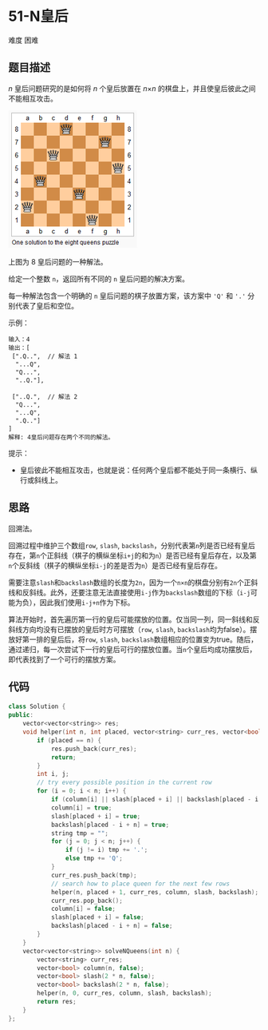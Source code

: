 # 51-N皇后

难度 困难



## 题目描述

*n* 皇后问题研究的是如何将 *n* 个皇后放置在 *n*×*n* 的棋盘上，并且使皇后彼此之间不能相互攻击。

![](images/8-queens.png)

上图为 8 皇后问题的一种解法。

给定一个整数 `n`，返回所有不同的 `n` 皇后问题的解决方案。

每一种解法包含一个明确的 `n` 皇后问题的棋子放置方案，该方案中 `'Q'` 和 `'.'` 分别代表了皇后和空位。

 示例：

```
输入：4
输出：[
 [".Q..",  // 解法 1
  "...Q",
  "Q...",
  "..Q."],

 ["..Q.",  // 解法 2
  "Q...",
  "...Q",
  ".Q.."]
]
解释: 4皇后问题存在两个不同的解法。
```


提示：

- 皇后彼此不能相互攻击，也就是说：任何两个皇后都不能处于同一条横行、纵行或斜线上。



## 思路

回溯法。

回溯过程中维护三个数组`row`, `slash`, `backslash`，分别代表第`n`列是否已经有皇后存在，第`n`个正斜线（棋子的横纵坐标`i+j`的和为`n`）是否已经有皇后存在，以及第`n`个反斜线（棋子的横纵坐标`i-j`的差是否为`n`）是否已经有皇后存在。

需要注意`slash`和`backslash`数组的长度为`2n`，因为一个`n×n`的棋盘分别有`2n`个正斜线和反斜线。此外，还要注意无法直接使用`i-j`作为`backslash`数组的下标（`i-j`可能为负），因此我们使用`i-j+n`作为下标。

算法开始时，首先遍历第一行的皇后可能摆放的位置。仅当同一列，同一斜线和反斜线方向均没有已摆放的皇后时方可摆放（`row`, `slash`, `backslash`均为false）。摆放好第一排的皇后后，将`row`, `slash`, `backslash`数组相应的位置变为true。随后，通过递归，每一次尝试下一行的皇后可行的摆放位置。当`n`个皇后均成功摆放后，即代表找到了一个可行的摆放方案。



## 代码

```c++
class Solution {
public:
    vector<vector<string>> res;
    void helper(int n, int placed, vector<string> curr_res, vector<bool> column, vector<bool> slash, vector<bool> backslash) {
        if (placed == n) { 
            res.push_back(curr_res);
            return;
        }
        int i, j;
        // try every possible position in the current row
        for (i = 0; i < n; i++) {
            if (column[i] || slash[placed + i] || backslash[placed - i + n]) continue;
            column[i] = true;
            slash[placed + i] = true;
            backslash[placed - i + n] = true;
            string tmp = "";
            for (j = 0; j < n; j++) {
                if (j != i) tmp += '.';
                else tmp += 'Q';
            }
            curr_res.push_back(tmp);
            // search how to place queen for the next few rows
            helper(n, placed + 1, curr_res, column, slash, backslash);
            curr_res.pop_back();
            column[i] = false;
            slash[placed + i] = false;
            backslash[placed - i + n] = false;
        }
    }
    vector<vector<string>> solveNQueens(int n) {
        vector<string> curr_res;
        vector<bool> column(n, false);
        vector<bool> slash(2 * n, false);
        vector<bool> backslash(2 * n, false);
        helper(n, 0, curr_res, column, slash, backslash);
        return res;
    }
};
```

